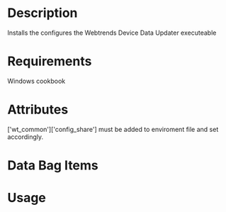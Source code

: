 Description
===========
Installs the configures the Webtrends Device Data Updater executeable

Requirements
============
Windows cookbook

Attributes
==========
['wt_common']['config_share'] must be added to enviroment file and set accordingly.


Data Bag Items
===============

Usage
=====
